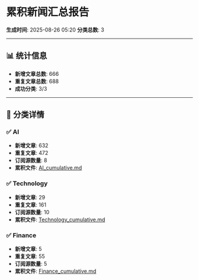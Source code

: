 # 累积新闻汇总报告

**生成时间**: 2025-08-26 05:20
**分类总数**: 3

---

## 📊 统计信息

- **新增文章总数**: 666
- **重复文章总数**: 688
- **成功分类**: 3/3

---

## 📂 分类详情

### ✅ AI
- **新增文章**: 632
- **重复文章**: 472
- **订阅源数量**: 8
- **累积文件**: [AI_cumulative.md](./AI_cumulative.md)

### ✅ Technology
- **新增文章**: 29
- **重复文章**: 161
- **订阅源数量**: 10
- **累积文件**: [Technology_cumulative.md](./Technology_cumulative.md)

### ✅ Finance
- **新增文章**: 5
- **重复文章**: 55
- **订阅源数量**: 5
- **累积文件**: [Finance_cumulative.md](./Finance_cumulative.md)
